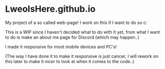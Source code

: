 # LweoIsHere.github.io
My project of a so called web-page! I work on this if I want to do so c:

This is a WIP since I haven't decided what to do with it yet, from what I want to do is make an about me page for Discord (which may happen..)

I made it responsive for most mobile devices and PC's!

(The way I have done it to make it responsive is just cancer, I will rework on this later to make it nicer to look at when it comes to the code..)
